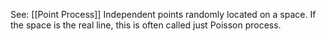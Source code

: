 See: [[Point Process]]
Independent points randomly located on a space.
If the space is the real line, this is often called just Poisson process.
